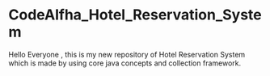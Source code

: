 # CodeAlfha_Hotel_Reservation_System
Hello Everyone , this is my new repository of Hotel Reservation System which is made by using core java concepts and collection framework.
